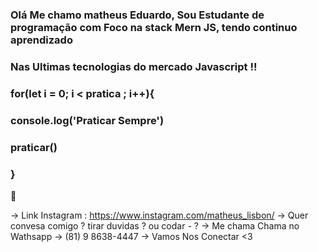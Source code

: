 ### Olá Me chamo matheus Eduardo, Sou Estudante de programação com Foco na stack Mern JS, tendo continuo aprendizado
### Nas Ultimas tecnologias do mercado Javascript !!
### for(let i = 0; i < pratica ; i++){
###   console.log('Praticar Sempre')
###   praticar()
### }
👋

-> Link Instagram : https://www.instagram.com/matheus_lisbon/
-> Quer convesa comigo ? tirar duvidas ? ou codar *-* ?
-> Me chama Chama no Wathsapp -> (81) 9 8638-4447
-> Vamos Nos Conectar <3 
